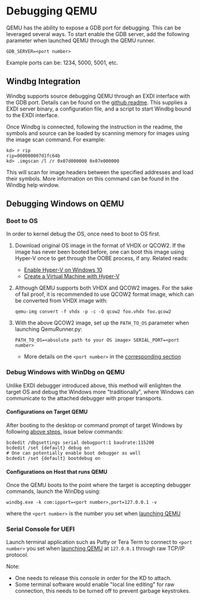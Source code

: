 
# Debugging QEMU

QEMU has the ability to expose a GDB port for debugging. This can be leveraged
several ways. To start enable the GDB server, add the following parameter when
launched QEMU through the QEMU runner.

    GDB_SERVER=<port number>

Example ports can be: 1234, 5000, 5001, etc.

## Windbg Integration

Windbg supports source debugging QEMU through an EXDI interface with the GDB
port. Details can be found on the [github readme](https://github.com/microsoft/WinDbg-Samples/blob/master/Exdi/exdigdbsrv/doc/ExdiGdbSrv_readme.md).
This supplies a EXDI server binary, a configuration file, and a script to
start Windbg bound to the EXDI interface.

Once Windbg is connected, following the instruction in the readme, the symbols
and source can be loaded by scanning memory for images using the image scan
command. For example:

    kd> r rip
    rip=000000007d1fc64b
    kd> .imgscan /l /r 0x07d000000 0x07e000000

This will scan for image headers between the specified addresses and load their
symbols. More information on this command can be found in the Windbg help
window.

## Debugging Windows on QEMU

### Boot to OS

In order to kernel debug the OS, once need to boot to OS first.

1. Download original OS image in the format of VHDX or QCOW2. If the image has never been booted before, one can boot
this image using Hyper-V once to get through the OOBE process, if any. Related reads:

    - [Enable Hyper-V on Windows 10](https://docs.microsoft.com/en-us/virtualization/hyper-v-on-windows/quick-start/enable-hyper-v)
    - [Create a Virtual Machine with Hyper-V](https://docs.microsoft.com/en-us/virtualization/hyper-v-on-windows/quick-start/quick-create-virtual-machine#windows-10-fall-creators-update-windows-10-version-1709)

1. Although QEMU supports both VHDX and QCOW2 images. For the sake of fail proof, it is recommended to use QCOW2 format
image, which can be converted from VHDX image with:

    `qemu-img convert -f vhdx -p -c -O qcow2 foo.vhdx foo.qcow2`

1. With the above QCOW2 image, set up the `PATH_TO_OS` parameter when launching QemuRunner.py:

    `PATH_TO_OS=<absolute path to your OS image> SERIAL_PORT=<port number>`

    - More details on the `<port number>` in the [corresponding section](#Configurations-on-Host-that-runs-QEMU)

### Debug Windows with WinDbg on QEMU

Unlike EXDI debugger introduced above, this method will enlighten the target OS and debug the Windows more "traditionally",
where Windows can communicate to the attached debugger with proper transports.

#### Configurations on Target QEMU

After booting to the desktop or command prompt of target Windows by following [above steps](#Boot-to-OS), issue below commands:

    bcdedit /dbgsettings serial debugport:1 baudrate:115200
    bcdedit /set {default} debug on
    # One can potentially enable boot debugger as well
    bcdedit /set {default} bootdebug on

#### Configurations on Host that runs QEMU

Once the QEMU boots to the point where the target is accepting debugger commands, launch the WinDbg using:

`windbg.exe -k com:ipport=<port number>,port=127.0.0.1 -v`

where the `<port number>` is the number you set when [launching QEMU](#Boot-to-OS)

### Serial Console for UEFI

Launch terminal application such as Putty or Tera Term to connect to `<port number>` you set when [launching QEMU](#Boot-to-OS)
at `127.0.0.1` through raw TCP/IP protocol.

Note:

- One needs to release this console in order for the KD to attach.
- Some terminal software would enable "local line editing" for raw connection, this needs to be turned off to prevent garbage
keystrokes.
